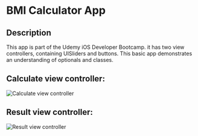 

#  BMI Calculator App

## Description

This app is part of the Udemy iOS Developer Bootcamp. it has two view controllers, containing UISliders and buttons.  This basic app demonstrates an understanding of optionals and classes.

## Calculate view controller:

![Calculate view controller](https://user-images.githubusercontent.com/120228798/229046249-8f653d10-b7f7-4944-be8e-313e857a3244.png)

## Result view controller:

![Result view controller](https://user-images.githubusercontent.com/120228798/229046262-d370819a-5c9b-40b6-9a56-f11d66ec85b4.png)
